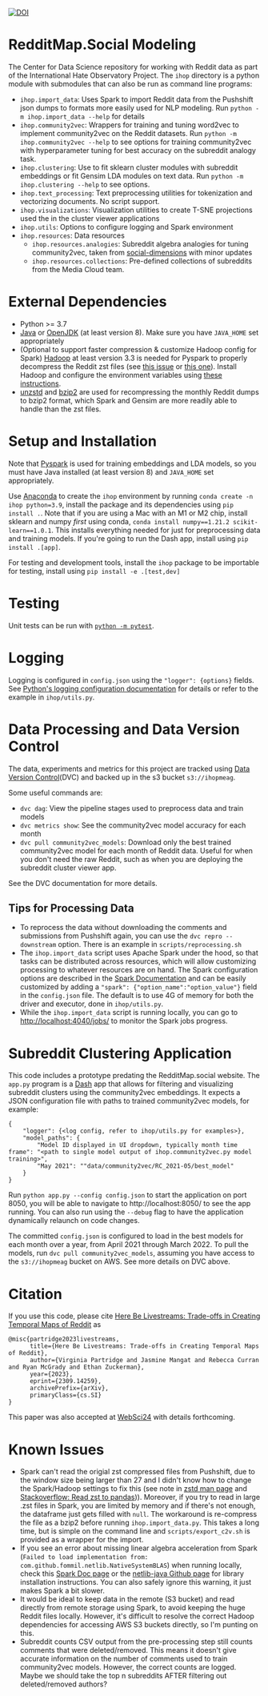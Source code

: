 [![DOI](https://zenodo.org/badge/436675434.svg)](https://zenodo.org/doi/10.5281/zenodo.10641986)
# RedditMap.Social Modeling
The Center for Data Science repository for working with Reddit data as part of the International Hate Observatory Project.
The `ihop` directory is a python module with submodules that can also be run as command line programs:
- `ihop.import_data`: Uses Spark to import Reddit data from the Pushshift json dumps to formats more easily used for NLP modeling. Run `python -m ihop.import_data --help` for details
- `ihop.community2vec`: Wrappers for training and tuning word2vec to implement community2vec on the Reddit datasets. Run `python -m ihop.community2vec --help` to see options for training community2vec with hyperparameter tuning for best accuracy on the subreddit analogy task.
- `ihop.clustering`: Use to fit sklearn cluster modules with subreddit embeddings or fit Gensim LDA modules on text data.  Run `python -m ihop.clustering --help` to see options.
- `ihop.text_processing`: Text preprocessing utilities for tokenization and vectorizing documents. No script support.
- `ihop.visualizations`: Visualization utilities to create T-SNE projections used the in the cluster viewer applications
- `ihop.utils`: Options to configure logging and Spark environment
- `ihop.resources`: Data resources
	- `ihop.resources.analogies`: Subreddit algebra analogies for tuning community2vec, taken from [social-dimensions](https://github.com/CSSLab/social-dimensions) with minor updates
    - `ihop.resources.collections`: Pre-defined collections of subreddits from the Media Cloud team.

# External Dependencies
- Python >= 3.7
- [Java](https://docs.oracle.com/en/java/javase/17/install/overview-jdk-installation.html) or [OpenJDK](https://openjdk.java.net/install/) (at least version 8). Make sure you have `JAVA_HOME` set appropriately
- (Optional to support faster compression & customize Hadoop config for Spark) [Hadoop](https://hadoop.apache.org) at least version 3.3 is needed for Pyspark to properly decompress the Reddit zst files (see [this issue](https://stackoverflow.com/questions/64607248/configure-spark-on-yarn-to-use-hadoop-native-libraries) or [this one](https://stackoverflow.com/questions/67099204/reading-a-zst-archive-in-scala-spark-native-zstandard-library-not-available)). Install Hadoop and configure the environment variables using [these instructions](https://phoenixnap.com/kb/install-hadoop-ubuntu).
- [unzstd](http://manpages.ubuntu.com/manpages/bionic/man1/unzstd.1.html) and [bzip2](https://www.sourceware.org/bzip2/) are used for recompressing the monthly Reddit dumps to bzip2 format, which Spark and Gensim are more readily able to handle than the zst files.


# Setup and Installation
Note that [Pyspark](https://spark.apache.org/docs/latest/api/python/getting_started/install.html#dependencies) is used for training embeddings and LDA models, so you must have Java installed (at least version 8) and `JAVA_HOME` set appropriately.

Use [Anaconda](https://docs.anaconda.com/anaconda/install/index.html) to create the `ihop` environment by running `conda create -n ihop python=3.9`, install the package and its dependencies using `pip install .`. Note that if you are using a Mac with an M1 or M2 chip, install sklearn and numpy *first* using conda, `conda install numpy==1.21.2 scikit-learn==1.0.1`.  This installs everything needed for just for preprocessing data and training models. If you're going to run the Dash app, install using `pip install .[app]`.

For testing and development tools, install the `ihop` package to be importable for testing, install using `pip install -e .[test,dev]`

# Testing
Unit tests can be run with [`python -m pytest`](https://docs.pytest.org/en/6.2.x/).

# Logging
Logging is configured in `config.json` using the `"logger": {options}` fields. See [Python's logging configuration documentation](https://docs.python.org/3/library/logging.config.html) for details or refer to the example in `ihop/utils.py`.


# Data Processing and Data Version Control
The data, experiments and metrics for this project are tracked using [Data Version Control](https://dvc.org/)(DVC) and backed up in the s3 bucket `s3://ihopmeag`.

Some useful commands are:
- `dvc dag`: View the pipeline stages used to preprocess data and train models
- `dvc metrics show`: See the community2vec model accuracy for each month
- `dvc pull community2vec_models`: Download only the best trained community2vec model for each month of Reddit data. Useful for when you don't need the raw Reddit, such as when you are deploying the subreddit cluster viewer app.

See the DVC documentation for more details.

## Tips for Processing Data
- To reprocess the data without downloading the comments and submissions from Pushshift again, you can use the `dvc repro --downstream` option. There is an example in `scripts/reprocessing.sh`
- The `ihop.import_data` script uses Apache Spark under the hood, so that tasks can be distributed across resources, which will allow customizing processing to whatever resources are on hand. The Spark configuration options are described in the [Spark Documentation](https://spark.apache.org/docs/latest/configuration.html) and can be easily customized by adding a `"spark": {"option_name":"option_value"}` field in the `config.json` file. The default is to use 4G of memory for both the driver and executor, done in `ihop/utils.py`.
- While the `ihop.import_data` script is running locally, you can go to <http://localhost:4040/jobs/> to monitor the Spark jobs progress.


# Subreddit Clustering Application
This code includes a prototype predating the RedditMap.social website. The `app.py` program is a [Dash](https://plotly.com/dash/) app that allows for filtering and visualizing subreddit clusters using the community2vec embeddings.
It expects a JSON configuration file with paths to trained community2vec models, for example:
```
{
    "logger": {<log config, refer to ihop/utils.py for examples>},
    "model_paths": {
        "Model ID displayed in UI dropdown, typically month time frame": "<path to single model output of ihop.community2vec.py model training>",
        "May 2021": ""data/community2vec/RC_2021-05/best_model"
    }
}
```
Run `python app.py --config config.json` to start the application on port 8050, you will be able to navigate to http://localhost:8050/ to see the app running. You can also run using the `--debug` flag to have the application dynamically relaunch on code changes.

The committed `config.json` is configured to load in the best models for each month over a year, from April 2021 through March 2022. To pull the models, run `dvc pull community2vec_models`, assuming you have access to the `s3://ihopmeag` bucket on AWS. See more details on DVC above.

# Citation
If you use this code, please cite [Here Be Livestreams: Trade-offs in Creating Temporal Maps of Reddit](https://arxiv.org/abs/2309.14259) as
```
@misc{partridge2023livestreams,
      title={Here Be Livestreams: Trade-offs in Creating Temporal Maps of Reddit}, 
      author={Virginia Partridge and Jasmine Mangat and Rebecca Curran and Ryan McGrady and Ethan Zuckerman},
      year={2023},
      eprint={2309.14259},
      archivePrefix={arXiv},
      primaryClass={cs.SI}
}
```
This paper was also accepted at [WebSci24](https://websci24.org) with details forthcoming. 


# Known Issues
- Spark can't read the origial zst compressed files from Pushshift, due to the window size being larger than 27 and I didn't know how to change the Spark/Hadoop settings to fix this (see note in [zstd man page](https://manpages.debian.org/unstable/zstd/zstd.1.en.html) and [Stackoverflow: Read zst to pandas](https://stackoverflow.com/questions/61067762/how-to-extract-zst-files-into-a-pandas-dataframe))). Moreover, if you try to read in large .zst files in Spark, you are limited by memory and if there's not enough, the dataframe just gets filled with `null`. The workaround is re-compress the file as a bzip2 before running `ihop.import_data.py`. This takes a long time, but is simple on the command line and `scripts/export_c2v.sh` is provided as a wrapper for the import.
- If you see an error about missing linear algebra acceleration from Spark (`Failed to load implementation from: com.github.fommil.netlib.NativeSystemBLAS`) when running locally, check this [Spark Doc page](https://spark.apache.org/docs/latest/ml-linalg-guide.html) or the [netlib-java Github page](https://github.com/fommil/netlib-java/) for library installation instructions. You can also safely ignore this warning, it just makes Spark a bit slower.
- It would be ideal to keep data in the remote (S3 bucket) and read directly from remote storage using Spark, to avoid keeping the huge Reddit files locally. However, it's difficult to resolve the correct Hadoop dependencies for accessing AWS S3 buckets directly, so I'm punting on this.
- Subreddit counts CSV output from the pre-processing step still counts comments that were deleted/removed. This means it doesn't give accurate information on the number of comments used to train community2vec models. However, the correct counts are logged. Maybe we should take the top n subreddits AFTER filtering out deleted/removed authors?
